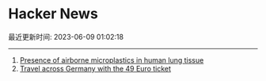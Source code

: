 # Hacker News

最近更新时间: 2023-06-09 01:02:18

--- 
1. [Presence of airborne microplastics in human lung tissue](https://www.sciencedirect.com/science/article/abs/pii/S0304389421010888) 
2. [Travel across Germany with the 49 Euro ticket](https://49travel.vercel.app/) 
